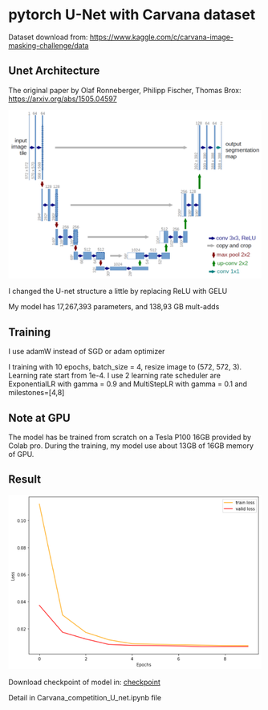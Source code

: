 # pytorch U-Net with Carvana dataset

Dataset download from: https://www.kaggle.com/c/carvana-image-masking-challenge/data

## Unet Architecture

The original paper by Olaf Ronneberger, Philipp Fischer, Thomas Brox: https://arxiv.org/abs/1505.04597

![architecture](image/u-net-architecture.png)

I changed the U-net structure a little by replacing ReLU with GELU

My model has 17,267,393 parameters, and 138,93 GB mult-adds

## Training

I use adamW instead of SGD or adam optimizer

I training with 10 epochs, batch_size = 4, resize image to (572, 572, 3). Learning rate start from 1e-4. I use 2 learning rate scheduler are ExponentialLR with gamma = 0.9 and MultiStepLR with gamma = 0.1 and milestones=[4,8]


## Note at GPU

The model has be trained from scratch on a Tesla P100 16GB provided by Colab pro. During the training, my model use about 13GB of 16GB memory of GPU.

## Result

![loss](image/loss.png)

Download checkpoint of model in: [checkpoint](https://drive.google.com/file/d/1hBTdUi81ppMnSZr9cLOVogmAnv8Yhxio/view?usp=sharing)

Detail in Carvana_competition_U_net.ipynb file
